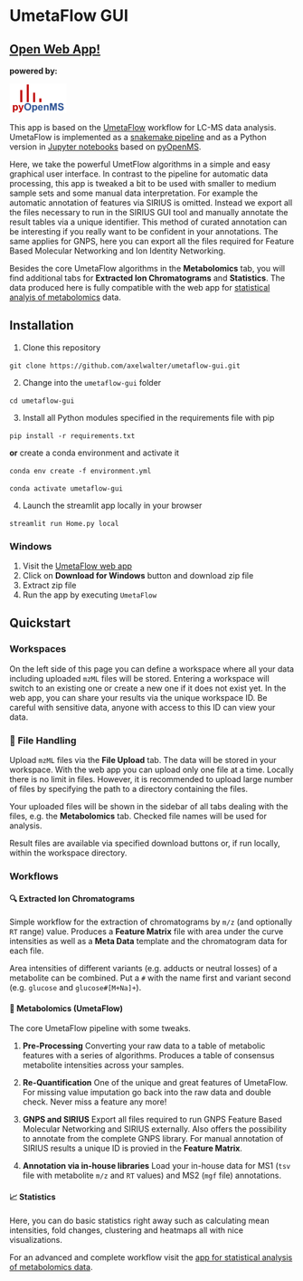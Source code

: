 # UmetaFlow GUI 
## [Open Web App!](https://abi-services.cs.uni-tuebingen.de/umetaflow/)
**powered by:**

<img src="assets/pyopenms_transparent_background.png" width=20%>

This app is based on the [UmetaFlow](https://chemrxiv.org/engage/chemrxiv/article-details/634fb68fdfbd2b6abc5c5fcd) workflow for LC-MS data analysis. UmetaFlow is implemented as a [snakemake pipeline](https://github.com/NBChub/snakemake-UmetaFlow) and as a Python version in [Jupyter notebooks](https://github.com/eeko-kon/pyOpenMS_UmetaFlow) based on [pyOpenMS](https://pyopenms.readthedocs.io/en/latest/index.html).

Here, we take the powerful UmetFlow algorithms in a simple and easy graphical user interface. In contrast to the pipeline for automatic data processing,
this app is tweaked a bit to be used with smaller to medium sample sets and some manual data interpretation. For example the automatic annotation of features via SIRIUS is omitted.
Instead we export all the files necessary to run in the SIRIUS GUI tool and manually annotate the result tables via a unique identifier. This method of curated annotation can be interesting if you really want to be confident in your annotations.
The same applies for GNPS, here you can export all the files required for Feature Based Molecular Networking and Ion Identity Networking.

Besides the core UmetaFlow algorithms in the **Metabolomics** tab, you will find additional tabs for **Extracted Ion Chromatograms** and **Statistics**. The data produced here is fully compatible with the web app for [statistical analyis of metabolomics](https://github.com/axelwalter/streamlit-metabolomics-statistics) data.

## Installation
1. Clone this repository

`git clone https://github.com/axelwalter/umetaflow-gui.git`

2. Change into the `umetaflow-gui` folder

`cd umetaflow-gui`

3. Install all Python modules specified in the requirements file with pip

`pip install -r requirements.txt`

**or** create a conda environment and activate it

`conda env create -f environment.yml`

`conda activate umetaflow-gui`

4. Launch the streamlit app locally in your browser

`streamlit run Home.py local`

### Windows
1. Visit the [UmetaFlow web app](https://abi-services.cs.uni-tuebingen.de/umetaflow/)
2. Click on **Download for Windows** button and download zip file
3. Extract zip file
4. Run the app by executing `UmetaFlow`

## Quickstart

### Workspaces
On the left side of this page you can define a workspace where all your data including uploaded `mzML` files will be stored. Entering a workspace will switch to an existing one or create a new one if it does not exist yet. In the web app, you can share your results via the unique workspace ID. Be careful with sensitive data, anyone with access to this ID can view your data.

### 📁 File Handling
Upload `mzML` files via the **File Upload** tab. The data will be stored in your workspace. With the web app you can upload only one file at a time.
Locally there is no limit in files. However, it is recommended to upload large number of files by specifying the path to a directory containing the files.

Your uploaded files will be shown in the sidebar of all tabs dealing with the files, e.g. the **Metabolomics** tab. Checked file names will be used for analysis.

Result files are available via specified download buttons or, if run locally, within the workspace directory.
### Workflows

#### 🔍 Extracted Ion Chromatograms

Simple workflow for the extraction of chromatograms by `m/z` (and optionally `RT` range) value. Produces a **Feature Matrix** file with area under the curve intensities as well as a **Meta Data** template and the chromatogram data for each file.

Area intensities of different variants (e.g. adducts or neutral losses) of a metabolite can be combined. Put a `#` with the name first and variant second (e.g. `glucose` and `glucose#[M+Na]+`).  

#### 🧪 Metabolomics (UmetaFlow)

The core UmetaFlow pipeline with some tweaks.

1. **Pre-Processing**
Converting your raw data to a table of metabolic features with a series of algorithms. Produces a table of consensus metabolite intensities across your samples.

2. **Re-Quantification**
One of the unique and great features of UmetaFlow. For missing value imputation go back into the raw data and double check. Never miss a feature any more! 

3. **GNPS and SIRIUS**
Export all files required to run GNPS Feature Based Molecular Networking and SIRIUS externally. Also offers the possibility to annotate from the complete GNPS library. For manual annotation of SIRIUS results a unique ID is provied in the **Feature Matrix**.

4. **Annotation via in-house libraries**
Load your in-house data for MS1 (`tsv` file with metabolite `m/z` and `RT` values) and MS2 (`mgf` file) annotations.

#### 📈 Statistics
Here, you can do basic statistics right away such as calculating mean intensities, fold changes, clustering and heatmaps all with nice visualizations.

For an advanced and complete workflow visit the [app for statistical analysis of metabolomics data](https://axelwalter-streamlit-metabol-statistics-for-metabolomics-3ornhb.streamlit.app/).
